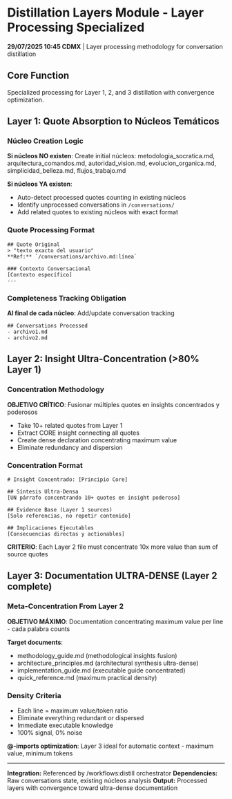 # Distillation Layers Module - Layer Processing Specialized

**29/07/2025 10:45 CDMX** | Layer processing methodology for conversation distillation

## Core Function
Specialized processing for Layer 1, 2, and 3 distillation with convergence optimization.

## Layer 1: Quote Absorption to Núcleos Temáticos

### Núcleo Creation Logic
**Si núcleos NO existen**: Create initial núcleos: metodologia_socratica.md, arquitectura_comandos.md, autoridad_vision.md, evolucion_organica.md, simplicidad_belleza.md, flujos_trabajo.md

**Si núcleos YA existen**: 
- Auto-detect processed quotes counting in existing núcleos
- Identify unprocessed conversations in `/conversations/`
- Add related quotes to existing núcleos with exact format

### Quote Processing Format
```
## Quote Original
> "texto exacto del usuario"
**Ref:** `/conversations/archivo.md:línea`

### Contexto Conversacional
[Contexto específico]
---
```

### Completeness Tracking Obligation
**Al final de cada núcleo**: Add/update conversation tracking
```
## Conversations Processed
- archivo1.md
- archivo2.md
```

## Layer 2: Insight Ultra-Concentration (>80% Layer 1)

### Concentration Methodology
**OBJETIVO CRÍTICO**: Fusionar múltiples quotes en insights concentrados y poderosos
- Take 10+ related quotes from Layer 1
- Extract CORE insight connecting all quotes
- Create dense declaration concentrating maximum value
- Eliminate redundancy and dispersion

### Concentration Format
```
# Insight Concentrado: [Principio Core]

## Síntesis Ultra-Densa
[UN párrafo concentrando 10+ quotes en insight poderoso]

## Evidence Base (Layer 1 sources)
[Solo referencias, no repetir contenido]

## Implicaciones Ejecutables
[Consecuencias directas y actionables]
```

**CRITERIO**: Each Layer 2 file must concentrate 10x more value than sum of source quotes

## Layer 3: Documentation ULTRA-DENSE (Layer 2 complete)

### Meta-Concentration From Layer 2
**OBJETIVO MÁXIMO**: Documentation concentrating maximum value per line - cada palabra counts

**Target documents**:
- methodology_guide.md (methodological insights fusion)
- architecture_principles.md (architectural synthesis ultra-dense)
- implementation_guide.md (executable guide concentrated)
- quick_reference.md (maximum practical density)

### Density Criteria
- Each line = maximum value/token ratio
- Eliminate everything redundant or dispersed
- Immediate executable knowledge
- 100% signal, 0% noise

**@-imports optimization**: Layer 3 ideal for automatic context - maximum value, minimum tokens

---
**Integration:** Referenced by /workflows:distill orchestrator
**Dependencies:** Raw conversations state, existing núcleos analysis
**Output:** Processed layers with convergence toward ultra-dense documentation